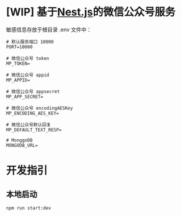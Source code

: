 # [WIP] 基于[Nest.js](https://nestjs.com)的微信公众号服务

敏感信息存放于根目录 .env 文件中：

```
# 默认服务端口 10000
PORT=10000

# 微信公众号 token
MP_TOKEN=

# 微信公众号 appid
MP_APPID=

# 微信公众号 appsecret
MP_APP_SECRET=

# 微信公众号 encodingAESKey
MP_ENCODING_AES_KEY=

# 微信公众号默认回复
MP_DEFAULT_TEXT_RESP=

# MonggoDB
MONGODB_URL=
```

# 开发指引
## 本地启动
```
npm run start:dev
```
